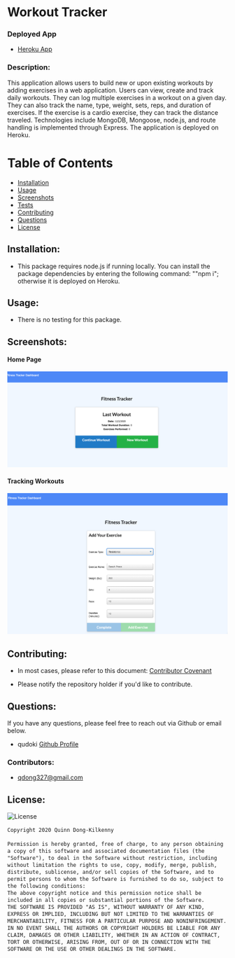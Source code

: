 # Workout Tracker

### Deployed App
 - [Heroku App](https://fast-anchorage-21924.herokuapp.com/)

### Description: 
This application allows users to build new or upon existing workouts by adding exercises in a web application. Users can view, create and track daily workouts. They can log multiple exercises in a workout on a given day. They can also track the name, type, weight, sets, reps, and duration of exercises. If the exercise is a cardio exercise, they can track the distance traveled. Technologies include MongoDB, Mongoose, node.js, and route handling is implemented through Express. The application is deployed on Heroku.


# Table of Contents
- [Installation](https://github.com/qudoki/workout-tracker/blob/main/README.md#installation)
- [Usage](https://github.com/qudoki/workout-tracker/blob/main/README.md#usage)
- [Screenshots](https://github.com/qudoki/workout-tracker/blob/main/README.md#screenshots)
- [Tests](https://github.com/qudoki/workout-tracker/blob/main/README.md#usage)
- [Contributing](https://github.com/qudoki/workout-tracker/blob/main/README.md#contributions)
- [Questions](https://github.com/qudoki/workout-tracker/blob/main/README.md#questions)
- [License](https://github.com/qudoki/workout-tracker/blob/main/README.md#license)


## Installation:
- This package requires node.js if running locally. You can install the package dependencies by entering the following command: ""npm i"; otherwise it is deployed on Heroku.


## Usage:
- There is no testing for this package.

## Screenshots:

#### Home Page
![ScreenShot](screenshots/main.png)
#### Tracking Workouts
![ScreenShot](screenshots/track.png)

## Contributing:
- In most cases, please refer to this document: [Contributor Covenant](https://www.contributor-covenant.org/) 

- Please notify the repository holder if you'd like to contribute.

## Questions:
If you have any questions, please feel free to reach out via Github or email below.

- qudoki [Github Profile](https://github.com/qudoki)

### Contributors:
- <qdong327@gmail.com>

## License:
![License](https://img.shields.io/badge/license-MIT-green")

    Copyright 2020 Quinn Dong-Kilkenny

    Permission is hereby granted, free of charge, to any person obtaining a copy of this software and associated documentation files (the "Software"), to deal in the Software without restriction, including without limitation the rights to use, copy, modify, merge, publish, distribute, sublicense, and/or sell copies of the Software, and to permit persons to whom the Software is furnished to do so, subject to the following conditions:
    The above copyright notice and this permission notice shall be included in all copies or substantial portions of the Software.
    THE SOFTWARE IS PROVIDED "AS IS", WITHOUT WARRANTY OF ANY KIND, EXPRESS OR IMPLIED, INCLUDING BUT NOT LIMITED TO THE WARRANTIES OF MERCHANTABILITY, FITNESS FOR A PARTICULAR PURPOSE AND NONINFRINGEMENT. IN NO EVENT SHALL THE AUTHORS OR COPYRIGHT HOLDERS BE LIABLE FOR ANY CLAIM, DAMAGES OR OTHER LIABILITY, WHETHER IN AN ACTION OF CONTRACT, TORT OR OTHERWISE, ARISING FROM, OUT OF OR IN CONNECTION WITH THE SOFTWARE OR THE USE OR OTHER DEALINGS IN THE SOFTWARE.